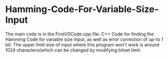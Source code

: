 # Hamming-Code-For-Variable-Size-Input
The main code is in the FirstVSCode.cpp file.
C++ Code for finding the Hamming Code for variable size input, as well as error correction of up-to 1 bit.
The upper limit size of input where this program won't work is around 1024 characters(which can be changed by modifying bitset limit.
